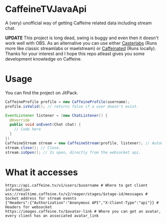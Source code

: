# CaffeineTVJavaApi
A (very) unofficial way of getting Caffeine related data including stream chat.

**UPDATE**
This project is long dead, swing is buggy and even then it doesn't work well with OBS.
As an alternative you can use either [Casterlabs](https://casterlabs.co) (Runs more like classic streamlabs or maelstream) or [Caffeinated](https://github.com/thehelvijs/Caffeineated) (Runs locally).
Thanks for your interest and I hope this repo atleast gives you some development knowledge on Caffeine.
  
  
# Usage

You can find the project on JitPack.

```java
CaffeineProfile profile = new CaffeineProfile(username);
profile.isValid(); // returns false if a user doesn't exist.

EventListener listener = (new ChatListener() {
  @Override
  public void onEvent(Chat chat) {
    // Code here
  }
})
CaffeineStream stream = new CaffeineStream(profile, listener); // Automatically connects, if not an error is thrown.
stream.close(); // Close.
stream.isOpen(); // Is open, directly from the websocket api.
```


# What it accesses

```
https://api.caffeine.tv/v1/users/$username # Where to get client information
wss://realtime.caffeine.tv/v2/reaper/stages/$stage-id/messages # Socket address for stream events
{"Headers":{"Authorization":"Anonymous API","X-Client-Type":"api"}} # Headers for websocket
https://images.caffeine.tv/$avatar-link # Where you can get an avatar, every client has an associated avatar_link
```
